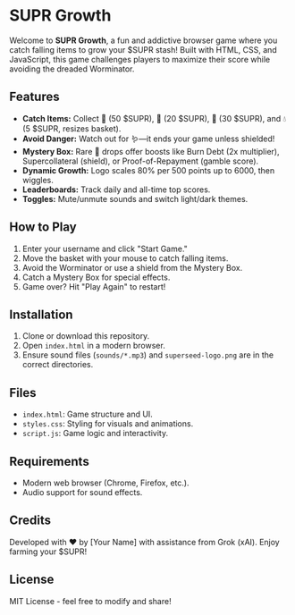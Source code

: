 # SUPR Growth

Welcome to **SUPR Growth**, a fun and addictive browser game where you catch falling items to grow your $SUPR stash! Built with HTML, CSS, and JavaScript, this game challenges players to maximize their score while avoiding the dreaded Worminator.

## Features
- **Catch Items:** Collect 🌱 (50 $SUPR), 🌽 (20 $SUPR), 🥕 (30 $SUPR), and 💧 (5 $SUPR, resizes basket).
- **Avoid Danger:** Watch out for 🪱—it ends your game unless shielded!
- **Mystery Box:** Rare 🎁 drops offer boosts like Burn Debt (2x multiplier), Supercollateral (shield), or Proof-of-Repayment (gamble score).
- **Dynamic Growth:** Logo scales 80% per 500 points up to 6000, then wiggles.
- **Leaderboards:** Track daily and all-time top scores.
- **Toggles:** Mute/unmute sounds and switch light/dark themes.

## How to Play
1. Enter your username and click "Start Game."
2. Move the basket with your mouse to catch falling items.
3. Avoid the Worminator or use a shield from the Mystery Box.
4. Catch a Mystery Box for special effects.
5. Game over? Hit "Play Again" to restart!

## Installation
1. Clone or download this repository.
2. Open `index.html` in a modern browser.
3. Ensure sound files (`sounds/*.mp3`) and `superseed-logo.png` are in the correct directories.

## Files
- `index.html`: Game structure and UI.
- `styles.css`: Styling for visuals and animations.
- `script.js`: Game logic and interactivity.

## Requirements
- Modern web browser (Chrome, Firefox, etc.).
- Audio support for sound effects.

## Credits
Developed with ❤️ by [Your Name] with assistance from Grok (xAI). Enjoy farming your $SUPR!

## License
MIT License - feel free to modify and share!
